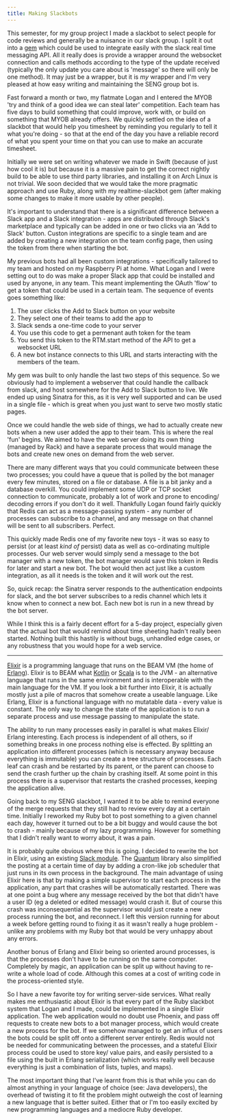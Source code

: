 ```yaml
---
title: Making Slackbots
---
```


This semester, for my group project I made a slackbot to select people for code reviews and generally be a nuisance in our slack group. I split it out into a [gem](https://github.com/willhbr/realtime-slackbot) which could be used to integrate easily with the slack real time messaging API. All it really does is provide a wrapper around the websocket connection and calls methods according to the type of the update received (typically the only update you care about is 'message' so there will only be one method). It may just be a wrapper, but it is *my* wrapper and I'm very pleased at how easy writing and maintaining the SENG group bot is.

Fast forward a month or two, my flatmate Logan and I entered the MYOB 'try and think of a good idea we can steal later' competition. Each team has five days to build something that could improve, work with, or build on something that MYOB already offers. We quickly settled on the idea of a slackbot that would help you timesheet by reminding you regularly to tell it what you're doing - so that at the end of the day you have a reliable record of what you spent your time on that you can use to make an accurate timesheet.

Initially we were set on writing whatever we made in Swift (because of just how cool it is) but because it is a massive pain to get the correct nightly build to be able to use third party libraries, and installing it on Arch Linux is not trivial. We soon decided that we would take the more pragmatic approach and use Ruby, along with my realtime-slackbot gem (after making some changes to make it more usable by other people).

It's important to understand that there is a significant difference between a Slack app and a Slack integration - apps are distributed through Slack's marketplace and typically can be added in one or two clicks via an 'Add to Slack' button. Custon integrations are specific to a single team and are added by creating a new integration on the team config page, then using the token from there when starting the bot.

My previous bots had all been custom integrations - specifically tailored to my team and hosted on my Raspberry Pi at home. What Logan and I were setting out to do was make a proper Slack app that could be installed and used by anyone, in any team. This meant implementing the OAuth 'flow' to get a token that could be used in a certain team. The sequence of events goes something like:

1. The user clicks the Add to Slack button on your website
1. They select one of their teams to add the app to
1. Slack sends a one-time code to your server
1. You use this code to get a permenant auth token for the team
1. You send this token to the RTM.start method of the API to get a websocket URL
1. A new bot instance connects to this URL and starts interacting with the members of the team.

My gem was built to only handle the last two steps of this sequence. So we obviously had to implement a webserver that could handle the callback from slack, and host somewhere for the Add to Slack button to live. We ended up using Sinatra for this, as it is very well supported and can be used in a single file - which is great when you just want to serve two mostly static pages.

Once we could handle the web side of things, we had to actually create new bots when a new user added the app to their team. This is where the real 'fun' begins. We aimed to have the web server doing its own thing (managed by Rack) and have a separate process that would manage the bots and create new ones on demand from the web server.

There are many different ways that you could communicate between these two processes; you could have a queue that is polled by the bot manager every few minutes, stored on a file or database. A file is a bit janky and a database overkill. You could implement some UDP or TCP socket connection to communicate, probably a lot of work and prone to encoding/ decoding errors if you don't do it well. Thankfully Logan found fairly quickly that Redis can act as a message-passing system - any number of processes can subscribe to a channel, and any message on that channel will be sent to all subscribers. Perfect.

This quickly made Redis one of my favorite new toys - it was so easy to persist (or at least *kind of* persist) data as well as co-ordinating multiple processes. Our web server would simply send a message to the bot manager with a new token, the bot manager would save this token in Redis for later and start a new bot. The bot would then act just like a custom integration, as all it needs is the token and it will work out the rest.

So, quick recap: the Sinatra server responds to the authentication endpoints for slack, and the bot server subscribes to a redis channel which lets it know when to connect a new bot. Each new bot is run in a new thread by the bot server.

While I think this is a fairly decent effort for a 5-day project, especially given that the actual bot that would remind about time sheeting hadn't really been started. Nothing built this hastily is without bugs, unhandled edge cases, or any robustness that you would hope for a web service.

---

[Elixir](https://elixir-lang.org) is a programming language that runs on the BEAM VM (the home of [Erlang](https://erlang.org)). Elixir is to BEAM what [Kotlin](https://kotlinlang.org) or [Scala](https://scala-lang.org) is to the JVM - an alternative language that runs in the same environment and is interoperable with the main language for the VM. If you look a bit further into Elixir, it is actually mostly just a pile of macros that somehow create a useable language. Like Erlang, Elixir is a functional language with no mutatable data - every value is constant. The only way to change the state of the application is to run a separate process and use message passing to manipulate the state.

The ability to run many processes easily in parallel is what makes Elixir/ Erlang interesting. Each process is independent of all others, so if something breaks in one process nothing else is effected. By splitting an application into different processes (which is necessary anyway because everything is immutable) you can create a tree structure of processes. Each leaf can crash and be restarted by its parent, or the parent can choose to send the crash further up the chain by crashing itself. At some point in this process there is a supervisor that restarts the crashed processes, keeping the application alive.

Going back to my SENG slackbot, I wanted it to be able to remind everyone of the merge requests that they still had to review every day at a certain time. Initially I reworked my Ruby bot to post something to a given channel each day, however it turned out to be a bit buggy and would cause the bot to crash - mainly because of my lazy programming. However for something that I didn't really want to worry about, it was a pain.

It is probably quite obvious where this is going. I decided to rewrite the bot in Elixir, using an existing [Slack module](https://github.com/BlakeWilliams/Elixir-Slack). The [Quantum](https://github.com/c-rack/quantum-elixir) library also simplified the posting at a certain time of day by adding a cron-like job scheduler that just runs in its own process in the background. The main advantage of using Elixir here is that by making a simple supervisor to start each process in the application, any part that crashes will be automatically restarted. There was at one point a bug where any message received by the bot that didn't have a user ID (eg a deleted or edited message) would crash it. But of course this crash was inconsequential as the supervisor would just create a new process running the bot, and reconnect. I left this version running for about a week before getting round to fixing it as it wasn't really a huge problem - unlike any problems with my Ruby bot that would be very unhappy about any errors.

Another bonus of Erlang and Elixir being so oriented around processes, is that the processes don't have to be running on the same computer. Completely by magic, an application can be split up without having to re-write a whole load of code. Although this comes at a cost of writing code in the process-oriented style.

So I have a new favorite toy for writing server-side services. What really makes me enthusiastic about Elixir is that every part of the Ruby slackbot system that Logan and I made, could be implemented in a single Elixir application. The web application would no doubt use Phoenix, and pass off requests to create new bots to a bot manager process, which would create a new process for the bot. If we somehow managed to get an influx of users the bots could be split off onto a different server entirely. Redis would not be needed for communicating between the processes, and a stateful Elixir process could be used to store key/ value pairs, and easily persisted to a file using the built in Erlang serialization (which works really well because everything is just a combination of lists, tuples, and maps).

The most important thing that I've learnt from this is that while you can do almost anything in your language of choice (see: Java developers), the overhead of twisting it to fit the problem might outweigh the cost of learning a new language that is better suited. Either that or I'm too easily excited by new programming languages and a mediocre Ruby developer.

